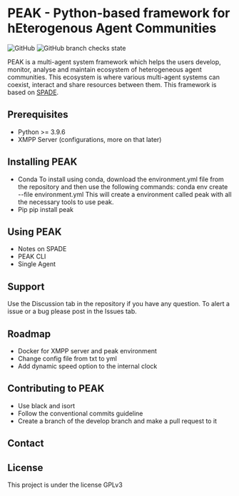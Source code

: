 # PEAK - Python-based framework for hEterogenous Agent Communities

![GitHub](https://img.shields.io/github/license/gecad-group/peak-mas)
![GitHub branch checks state](https://img.shields.io/github/checks-status/gecad-group/peak-mas/main)

PEAK is a multi-agent system framework which helps the users develop, monitor, analyse and maintain ecosystem of heterogeneous agent communities. This ecosystem is  where various multi-agent systems can coexist, interact and share resources between them. 
This framework is based on [SPADE](https://spade-mas.readthedocs.io/en/latest/). 

## Prerequisites

- Python >= 3.9.6
- XMPP Server (configurations, more on that later)


## Installing PEAK

- Conda
To install using conda, download the environment.yml file from the repository and then use the following commands:
conda env create --file environment.yml
This will create a environment called peak with all the necessary tools to use peak.
- Pip
pip install peak


## Using PEAK

- Notes on SPADE
- PEAK CLI
- Single Agent

## Support

Use the Discussion tab in the repository if you have any question.
To alert a issue or a bug please post in the Issues tab.

## Roadmap

- Docker for XMPP server and peak environment
- Change config file from txt to yml
- Add dynamic speed option to the internal clock

## Contributing to PEAK
- Use black and isort
- Follow the conventional commits guideline
- Create a branch of the develop branch and make a pull request to it

## Contact

## License

This project is under the license GPLv3
